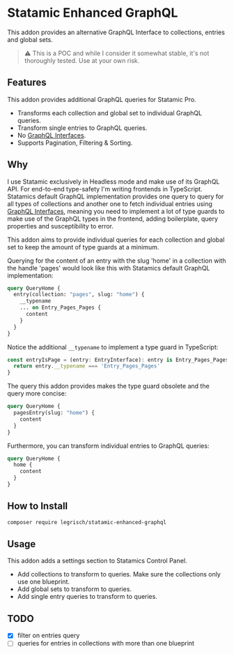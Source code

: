 # Statamic Enhanced GraphQL

This addon provides an alternative GraphQL Interface to collections, entries and global sets. 

> ⚠️ This is a POC and while I consider it somewhat stable, it's not thoroughly tested. Use at your own risk.

## Features

This addon provides additional GraphQL queries for Statamic Pro.

- Transforms each collection and global set to individual GraphQL queries.
- Transform single entries to GraphQL queries.
- No [GraphQL Interfaces](https://graphql.org/learn/schema/#interfaces).
- Supports Pagination, Filtering & Sorting.

## Why

I use Statamic exclusively in Headless mode and make use of its GraphQL API. For end-to-end type-safety I'm writing frontends in TypeScript. Statamics default GraphQL implementation provides one query to query for all types of collections and another one to fetch individual entries using [GraphQL Interfaces](https://graphql.org/learn/schema/#interfaces), meaning you need to implement a lot of type guards to make use of the GraphQL types in the frontend, adding boilerplate, query properties and susceptibility to error.

This addon aims to provide individual queries for each collection and global set to keep the amount of type guards at a minimum.

Querying for the content of an entry with the slug 'home' in a collection with the handle 'pages' would look like this with Statamics default GraphQL implementation:

```graphql
query QueryHome {
  entry(collection: "pages", slug: "home") {
    __typename
    ... on Entry_Pages_Pages {
      content
    }
  }
}
```

Notice the additional `__typename` to implement a type guard in TypeScript:

```ts
const entryIsPage = (entry: EntryInterface): entry is Entry_Pages_Pages => {
  return entry.__typename === 'Entry_Pages_Pages'
}
```

The query this addon provides makes the type guard obsolete and the query more concise: 

```graphql
query QueryHome {
  pagesEntry(slug: "home") {
    content
  }
}
```

Furthermore, you can transform individual entries to GraphQL queries:

```graphql
query QueryHome {
  home {
    content
  }
}
```

## How to Install

``` bash
composer require legrisch/statamic-enhanced-graphql
```

## Usage

This addon adds a settings section to Statamics Control Panel.

- Add collections to transform to queries. Make sure the collections only use one blueprint.
- Add global sets to transform to queries.
- Add single entry queries to transform to queries.

## TODO

- [X] filter on entries query
- [ ] queries for entries in collections with more than one blueprint